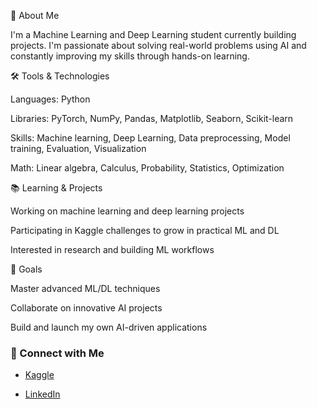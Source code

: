 👋 About Me

I'm a Machine Learning and Deep Learning student currently building projects. I'm passionate about solving real-world problems using AI and constantly improving my skills through hands-on learning.

🛠️ Tools & Technologies

Languages: Python

Libraries: PyTorch, NumPy, Pandas, Matplotlib, Seaborn, Scikit-learn

Skills: Machine learning, Deep Learning, Data preprocessing, Model training, Evaluation, Visualization

Math: Linear algebra, Calculus, Probability, Statistics, Optimization

📚 Learning & Projects

Working on machine learning and deep learning projects

Participating in Kaggle challenges to grow in practical ML and DL

Interested in research and building ML workflows

🌱 Goals

Master advanced ML/DL techniques

Collaborate on innovative AI projects

Build and launch my own AI-driven applications

### 🔗 Connect with Me

- [Kaggle](https://www.kaggle.com/your-username)

- [LinkedIn](https://www.linkedin.com/in/your-username)
